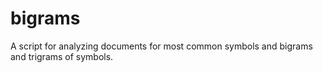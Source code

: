 # bigrams
A script for analyzing documents for most  common symbols and bigrams and trigrams of symbols.
